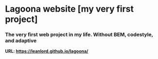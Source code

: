 # Lagoona website [my very first project]  
### The **very first** web project in my life. **Without BEM**, codestyle, and adaptive  
**URL: https://leanlord.github.io/lagoona/**
